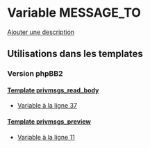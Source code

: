 # Variable MESSAGE_TO
[Ajouter une description](https://fa-tvars.appspot.com/var/MESSAGE_TO)

## Utilisations dans les templates

### Version phpBB2

#### [Template privmsgs_read_body](subsilver/privmsgs_read_body.md)
* [Variable &agrave; la ligne 37](../subsilver/privmsgs_read_body.tpl#L37)

#### [Template privmsgs_preview](subsilver/privmsgs_preview.md)
* [Variable &agrave; la ligne 11](../subsilver/privmsgs_preview.tpl#L11)